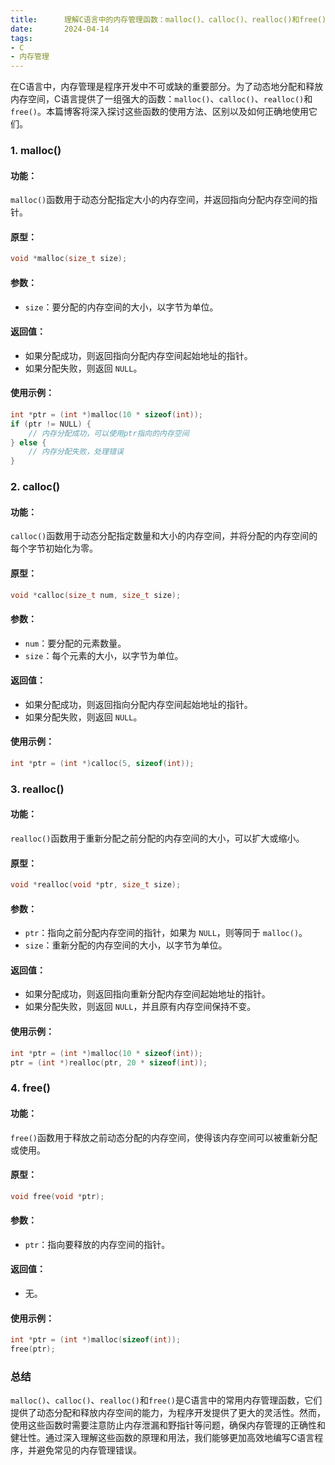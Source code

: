 ```yaml
---
title:      理解C语言中的内存管理函数：malloc()、calloc()、realloc()和free()
date:       2024-04-14
tags:
- C
- 内存管理
--- 
```



在C语言中，内存管理是程序开发中不可或缺的重要部分。为了动态地分配和释放内存空间，C语言提供了一组强大的函数：`malloc()`、`calloc()`、`realloc()`和`free()`。本篇博客将深入探讨这些函数的使用方法、区别以及如何正确地使用它们。

### 1. malloc()

#### 功能：
`malloc()`函数用于动态分配指定大小的内存空间，并返回指向分配内存空间的指针。

#### 原型：
```c
void *malloc(size_t size);
```

#### 参数：
- `size`：要分配的内存空间的大小，以字节为单位。

#### 返回值：
- 如果分配成功，则返回指向分配内存空间起始地址的指针。
- 如果分配失败，则返回 `NULL`。

#### 使用示例：
```c
int *ptr = (int *)malloc(10 * sizeof(int));
if (ptr != NULL) {
    // 内存分配成功，可以使用ptr指向的内存空间
} else {
    // 内存分配失败，处理错误
}
```

### 2. calloc()

#### 功能：
`calloc()`函数用于动态分配指定数量和大小的内存空间，并将分配的内存空间的每个字节初始化为零。

#### 原型：
```c
void *calloc(size_t num, size_t size);
```

#### 参数：
- `num`：要分配的元素数量。
- `size`：每个元素的大小，以字节为单位。

#### 返回值：
- 如果分配成功，则返回指向分配内存空间起始地址的指针。
- 如果分配失败，则返回 `NULL`。

#### 使用示例：
```c
int *ptr = (int *)calloc(5, sizeof(int));
```

### 3. realloc()

#### 功能：
`realloc()`函数用于重新分配之前分配的内存空间的大小，可以扩大或缩小。

#### 原型：
```c
void *realloc(void *ptr, size_t size);
```

#### 参数：
- `ptr`：指向之前分配内存空间的指针，如果为 `NULL`，则等同于 `malloc()`。
- `size`：重新分配的内存空间的大小，以字节为单位。

#### 返回值：
- 如果分配成功，则返回指向重新分配内存空间起始地址的指针。
- 如果分配失败，则返回 `NULL`，并且原有内存空间保持不变。

#### 使用示例：
```c
int *ptr = (int *)malloc(10 * sizeof(int));
ptr = (int *)realloc(ptr, 20 * sizeof(int));
```

### 4. free()

#### 功能：
`free()`函数用于释放之前动态分配的内存空间，使得该内存空间可以被重新分配或使用。

#### 原型：
```c
void free(void *ptr);
```

#### 参数：
- `ptr`：指向要释放的内存空间的指针。

#### 返回值：
- 无。

#### 使用示例：
```c
int *ptr = (int *)malloc(sizeof(int));
free(ptr);
```

### 总结

`malloc()`、`calloc()`、`realloc()`和`free()`是C语言中的常用内存管理函数，它们提供了动态分配和释放内存空间的能力，为程序开发提供了更大的灵活性。然而，使用这些函数时需要注意防止内存泄漏和野指针等问题，确保内存管理的正确性和健壮性。通过深入理解这些函数的原理和用法，我们能够更加高效地编写C语言程序，并避免常见的内存管理错误。